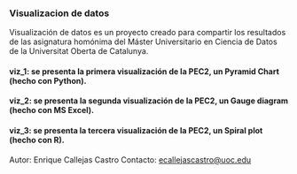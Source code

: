 ### Visualizacion de datos

Visualización de datos es un proyecto creado para compartir los resultados de las asignatura homónima del Máster Universitario en Ciencia de Datos de la Universitat Oberta de Catalunya.

#### viz_1: se presenta la primera visualización de la PEC2, un Pyramid Chart (hecho con Python).
#### viz_2: se presenta la segunda visualización de la PEC2, un Gauge diagram (hecho con MS Excel).
#### viz_3: se presenta la tercera visualización de la PEC2, un Spiral plot (hecho con R).

Autor: Enrique Callejas Castro
Contacto: ecallejascastro@uoc.edu
